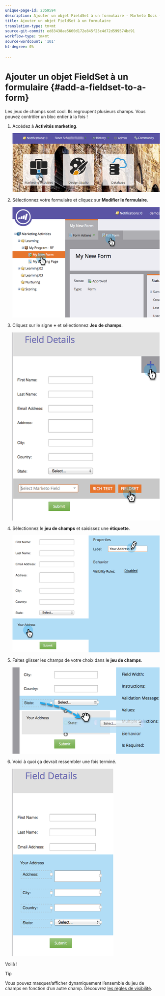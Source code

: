 ```yaml
---
unique-page-id: 2359594
description: Ajouter un objet FieldSet à un formulaire - Marketo Docs - Documentation du produit
title: Ajouter un objet FieldSet à un formulaire
translation-type: tm+mt
source-git-commit: ed83438ae5660d172e845f25c4d72d599574bd91
workflow-type: tm+mt
source-wordcount: '101'
ht-degree: 0%

---
```



# Ajouter un objet FieldSet à un formulaire {#add-a-fieldset-to-a-form}

Les jeux de champs sont cool. Ils regroupent plusieurs champs. Vous pouvez contrôler un bloc entier à la fois !

1. Accédez à **Activités marketing**.

   ![](assets/login-marketing-activities-1.png)

1. Sélectionnez votre formulaire et cliquez sur **Modifier le formulaire**.

   ![](assets/image2014-9-15-15-3a1-3a22.png)

1. Cliquez sur le signe **+** et sélectionnez **Jeu de champs**.

   ![](assets/image2014-9-15-15-3a1-3a43.png)

1. Sélectionnez le **jeu de champs** et saisissez une **étiquette**.

   ![](assets/image2014-9-15-15-3a2-3a0.png)

1. Faites glisser les champs de votre choix dans le **jeu de champs**.

   ![](assets/image2014-9-15-15-3a2-3a13.png)

1. Voici à quoi ça devrait ressembler une fois terminé.

   ![](assets/image2014-9-15-15-3a2-3a31.png)

Voilà !

>[!TIP]
>
>Vous pouvez masquer/afficher dynamiquement l’ensemble du jeu de champs en fonction d’un autre champ. Découvrez [les règles de visibilité](/help/marketo/product-docs/demand-generation/forms/form-fields/dynamically-toggle-visibility-of-a-form-field.md).
